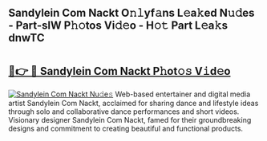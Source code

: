 ## Sandylein Com Nackt O𝚗𝚕yf𝚊ns L𝚎a𝚔ed N𝚞𝚍es - Part-slW P𝚑𝚘tos Vi𝚍𝚎o - H𝚘𝚝 Part L𝚎a𝚔s dnwTC

# <h2><a href="http://kf5c5ht.oniu.top/?m=Sandylein+Com+Nackt">🔗👉 🔴 Sandylein Com Nackt P𝚑ot𝚘𝚜 V𝚒d𝚎o</a></h2>

[![Sandylein Com Nackt Nu𝚍e𝚜](https://i.imgur.com/0qMVB7G.gif)](http://kf5c5ht.oniu.top/?m=Sandylein+Com+Nackt)
Web-based entertainer and digital media artist Sandylein Com Nackt, acclaimed for sharing dance and lifestyle ideas through solo and collaborative dance performances and short videos. Visionary designer Sandylein Com Nackt, famed for their groundbreaking designs and commitment to creating beautiful and functional products.  
